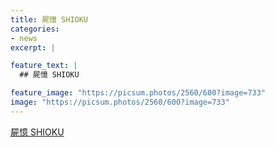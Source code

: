 ```yaml
---
title: 屍憶 SHIOKU
categories:
- news
excerpt: |

feature_text: |
  ## 屍憶 SHIOKU

feature_image: "https://picsum.photos/2560/600?image=733"
image: "https://picsum.photos/2560/600?image=733"
---
```


[屍憶 SHIOKU](https://www.necoweb.com/neco/program/detail.php?id=5650&)
